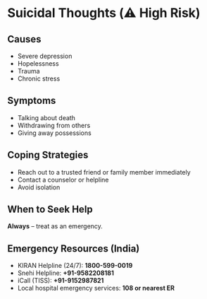 # Suicidal Thoughts (⚠️ High Risk)

## Causes
- Severe depression
- Hopelessness
- Trauma
- Chronic stress

## Symptoms
- Talking about death
- Withdrawing from others
- Giving away possessions

## Coping Strategies
- Reach out to a trusted friend or family member immediately  
- Contact a counselor or helpline  
- Avoid isolation  

## When to Seek Help
**Always** – treat as an emergency.

## Emergency Resources (India)
- KIRAN Helpline (24/7): **1800-599-0019**
- Snehi Helpline: **+91-9582208181**
- iCall (TISS): **+91-9152987821**
- Local hospital emergency services: **108 or nearest ER**

